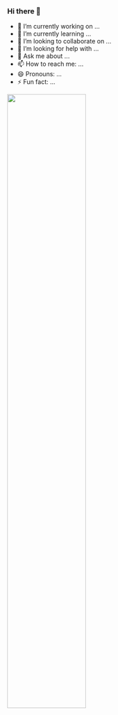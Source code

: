 ### Hi there 👋



- 🔭 I’m currently working on ...
- 🌱 I’m currently learning ...
- 👯 I’m looking to collaborate on ...
- 🤔 I’m looking for help with ...
- 💬 Ask me about ...
- 📫 How to reach me: ...
- 😄 Pronouns: ...
- ⚡ Fun fact: ...


<img  src="https://github-readme-stats.vercel.app/api?username=evle&show_icons=true&include_all_commits=true&hide_border=true" width="60%" align="center" >

